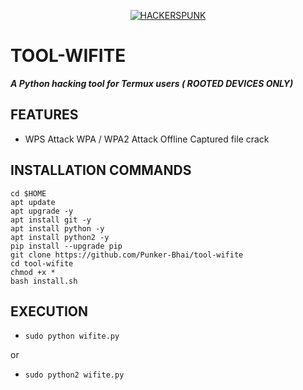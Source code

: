 <p align="center">
<a href="https://punkers.business.site"><img title="HACKERSPUNK" src="https://img.shields.io/badge/MADE%20IN-INDIA-SCRIPT?colorA=%23ff8100&colorB=%23017e40&colorC=%23ff0000&style=for-the-badge"></a>
</p>

# TOOL-WIFITE
*****A Python hacking tool for Termux users ( ROOTED DEVICES ONLY)*****
## FEATURES
* WPS Attack WPA / WPA2 Attack Offline Captured file crack
## INSTALLATION COMMANDS
```
cd $HOME
apt update
apt upgrade -y
apt install git -y
apt install python -y
apt install python2 -y
pip install --upgrade pip
git clone https://github.com/Punker-Bhai/tool-wifite
cd tool-wifite
chmod +x *
bash install.sh
```
## EXECUTION
* `sudo python wifite.py`

or

* `sudo python2 wifite.py`
